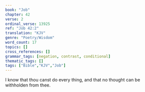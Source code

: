 ```yaml
---
book: "Job"
chapter: 42
verse: 2
ordinal_verse: 13925
ref: "Job 42:2"
translation: "KJV"
genre: "Poetry/Wisdom"
word_count: 17
topics: []
cross_references: []
grammar_tags: [negation, contrast, conditional]
thematic_tags: []
tags: ["Bible","KJV","Job"]
---
```

I know that thou canst do every thing, and that no thought can be withholden from thee.
